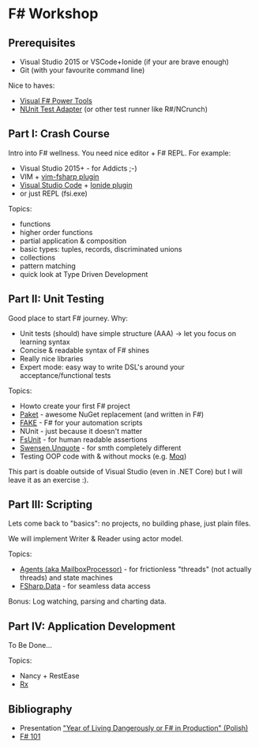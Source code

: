# F# Workshop

## Prerequisites

* Visual Studio 2015 or VSCode+Ionide (if your are brave enough)
* Git (with your favourite command line)

Nice to haves:

* [Visual F# Power Tools](http://fsprojects.github.io/VisualFSharpPowerTools/)
* [NUnit Test Adapter](https://github.com/nunit/docs/wiki/Visual-Studio-Test-Adapter) (or other test runner like R#/NCrunch)

## Part I: Crash Course

Intro into F# wellness. You need nice editor + F# REPL. For example:

* Visual Studio 2015+ - for Addicts ;-)
* VIM + [vim-fsharp plugin](https://github.com/fsharp/vim-fsharp)
* [Visual Studio Code](https://code.visualstudio.com/) + [Ionide plugin](http://ionide.io/)
* or just REPL (fsi.exe)

Topics:

* functions
* higher order functions
* partial application & composition
* basic types: tuples, records, discriminated unions
* collections
* pattern matching
* quick look at Type Driven Development

## Part II: Unit Testing

Good place to start F# journey. Why:

* Unit tests (should) have simple structure (AAA) -> let you focus on learning syntax
* Concise & readable syntax of F# shines
* Really nice libraries
* Expert mode: easy way to write DSL's around your acceptance/functional tests

Topics:

* Howto create your first F# project
* [Paket](https://fsprojects.github.io/Paket/) - awesome NuGet replacement (and written in F#)
* [FAKE](http://fsharp.github.io/FAKE/) - F# for your automation scripts
* NUnit - just because it doesn't matter
* [FsUnit](http://fsprojects.github.io/FsUnit/) - for human readable assertions
* [Swensen.Unquote](http://www.swensensoftware.com/unquote) - for smth completely different
* Testing OOP code with & without mocks (e.g. [Moq](https://github.com/moq/moq4))

This part is doable outside of Visual Studio (even in .NET Core) but I will leave it as an exercise :).

## Part III: Scripting

Lets come back to "basics": no projects, no building phase, just plain files.

We will implement Writer & Reader using actor model.

Topics:

* [Agents (aka MailboxProcessor)](https://fsharpforfunandprofit.com/posts/concurrency-actor-model/) - for frictionless "threads" (not actually threads) and state machines
* [FSharp.Data](http://fsharp.github.io/FSharp.Data/) - for seamless data access

Bonus: Log watching, parsing and charting data.

## Part IV: Application Development

To Be Done...

Topics:

* Nancy + RestEase
* [Rx](https://github.com/fsprojects/FSharp.Control.Reactive)


## Bibliography

* Presentation ["Year of Living Dangerously or F# in Production" (Polish)](https://github.com/orient-man/reveal.js/blob/fsharp-in-production/index.md)
* [F# 101](./FSharp-101.md)